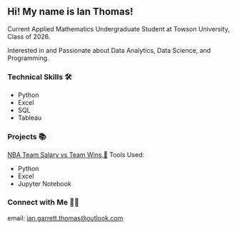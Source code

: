 ## Hi! My name is Ian Thomas!

Current Applied Mathematics Undergraduate Student at Towson University, Class of 2026.

Interested in and Passionate about Data Analytics, Data Science, and Programming.

### Technical Skills 🛠️
- Python
- Excel
- SQL
- Tableau

### Projects 📚
[NBA Team Salary vs Team Wins 🏀](https://github.com/ianthomas8/nba_salary_vs_wins/blob/main/Project%201%20-%20Team%20Salary%20vs%20Wins.ipynb)
Tools Used:
- Python
- Excel
- Jupyter Notebook

### Connect with Me 👋🏻
email: ian.garrett.thomas@outlook.com
